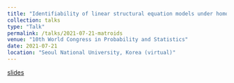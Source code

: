 ```yaml
---
title: "Identifiability of linear structural equation models under homoscedastic errors using algebraic matroids"
collection: talks
type: "Talk"
permalink: /talks/2021-07-21-matroids
venue: "10th World Congress in Probability and Statistics"
date: 2021-07-21
location: "Seoul National University, Korea (virtual)"
---
```


[slides](../files/ABS-0282_Wu.pdf)

